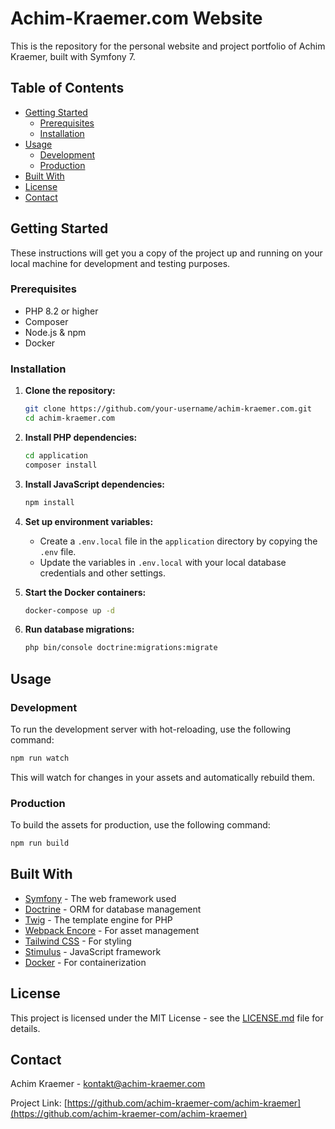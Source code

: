# Achim-Kraemer.com Website

This is the repository for the personal website and project portfolio of Achim Kraemer, built with Symfony 7.

## Table of Contents

- [Getting Started](#getting-started)
  - [Prerequisites](#prerequisites)
  - [Installation](#installation)
- [Usage](#usage)
  - [Development](#development)
  - [Production](#production)
- [Built With](#built-with)
- [License](#license)
- [Contact](#contact)

## Getting Started

These instructions will get you a copy of the project up and running on your local machine for development and testing purposes.

### Prerequisites

- PHP 8.2 or higher
- Composer
- Node.js & npm
- Docker

### Installation

1. **Clone the repository:**
   ```bash
   git clone https://github.com/your-username/achim-kraemer.com.git
   cd achim-kraemer.com
   ```

2. **Install PHP dependencies:**
   ```bash
   cd application
   composer install
   ```

3. **Install JavaScript dependencies:**
   ```bash
   npm install
   ```

4. **Set up environment variables:**
   - Create a `.env.local` file in the `application` directory by copying the `.env` file.
   - Update the variables in `.env.local` with your local database credentials and other settings.

5. **Start the Docker containers:**
   ```bash
   docker-compose up -d
   ```

6. **Run database migrations:**
   ```bash
   php bin/console doctrine:migrations:migrate
   ```

## Usage

### Development

To run the development server with hot-reloading, use the following command:

```bash
npm run watch
```

This will watch for changes in your assets and automatically rebuild them.

### Production

To build the assets for production, use the following command:

```bash
npm run build
```

## Built With

* [Symfony](https://symfony.com/) - The web framework used
* [Doctrine](https://www.doctrine-project.org/) - ORM for database management
* [Twig](https://twig.symfony.com/) - The template engine for PHP
* [Webpack Encore](https://symfony.com/doc/current/frontend.html) - For asset management
* [Tailwind CSS](https://tailwindcss.com/) - For styling
* [Stimulus](https://stimulus.hotwired.dev/) - JavaScript framework
* [Docker](https://www.docker.com/) - For containerization

## License

This project is licensed under the MIT License - see the [LICENSE.md](LICENSE.md) file for details.

## Contact

Achim Kraemer - [kontakt@achim-kraemer.com](mailto:your-email@example.com)

Project Link: [https://github.com/achim-kraemer-com/achim-kraemer](https://github.com/achim-kraemer-com/achim-kraemer)